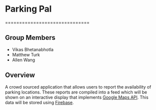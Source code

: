 # Parking Pal
==============================

## Group Members

* Vikas Bhetanabhotla
* Matthew Turk
* Allen Wang 

## Overview

A crowd sourced application that allows users to report the availability of parking locations. These reports are compiled into a feed which will be shown on an interactive display that implements [Google Maps API](https://developers.google.com/maps/documentation/ios-sdk/). This data will be stored using [Firebase](https://firebase.google.com/docs/ios/setup). 

